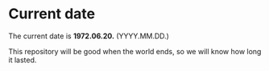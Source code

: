# Current date

The current date is **1972.06.20.** (YYYY.MM.DD.)

This repository will be good when the world ends, so we will know how long it lasted.